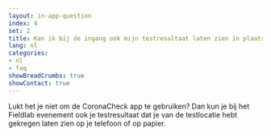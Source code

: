 ```yaml
---
layout: in-app-question
index: 4
set: 2
title: Kan ik bij de ingang ook mijn testresultaat laten zien in plaats van de QR-code in de app?
lang: nl
categories:
- nl
- faq
showBreadCrumbs: true
showContact: true
---
```

Lukt het je niet om de CoronaCheck app te gebruiken? Dan kun je bij het Fieldlab evenement ook je testresultaat dat je van de testlocatie hebt gekregen laten zien op je telefoon of op papier.
